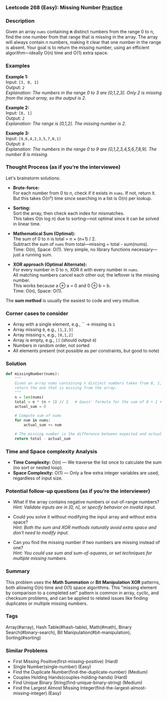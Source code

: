 ### Leetcode 268 (Easy): Missing Number [Practice](https://leetcode.com/problems/missing-number)

### Description  
Given an array `nums` containing **n** distinct numbers from the range 0 to n, find the one number from that range that is missing in the array. The array will always contain n numbers, making it clear that one number in the range is absent. Your goal is to return the missing number, using an efficient algorithm—ideally O(n) time and O(1) extra space.

### Examples  

**Example 1:**  
Input: `[3, 0, 1]`  
Output: `2`  
*Explanation: The numbers in the range 0 to 3 are [0,1,2,3]. Only 2 is missing from the input array, so the output is 2.*

**Example 2:**  
Input: `[0, 1]`  
Output: `2`  
*Explanation: The range is [0,1,2]. The missing number is 2.*

**Example 3:**  
Input: `[9,6,4,2,3,5,7,0,1]`  
Output: `8`  
*Explanation: The numbers in the range 0 to 9 are [0,1,2,3,4,5,6,7,8,9]. The number 8 is missing.*

### Thought Process (as if you’re the interviewee)  

Let's brainstorm solutions:

- **Brute-force:**  
  For each number from 0 to n, check if it exists in `nums`. If not, return it.  
  But this takes O(n²) time since searching in a list is O(n) per lookup.

- **Sorting:**  
  Sort the array, then check each index for mismatches.  
  This takes O(n log n) due to sorting—not optimal since it can be solved in linear time.

- **Mathematical Sum (Optimal):**  
  The sum of 0 to n is total = n × (n+1) / 2.  
  Subtract the sum of `nums` from total—missing = total - sum(nums).  
  Time: O(n), Space: O(1). Very simple, no library functions necessary—just a running sum.

- **XOR approach (Optimal Alternate):**  
  For every number in 0 to n, XOR it with every number in `nums`.  
  All matching numbers cancel each other out; the leftover is the missing number.  
  This works because a ⊕ a = 0 and 0 ⊕ b = b.  
  Time: O(n), Space: O(1).

The **sum method** is usually the easiest to code and very intuitive.

### Corner cases to consider  
- Array with a single element, e.g., `` → missing is `1`  
- Array missing `0`, e.g., `[1,2,3]`  
- Array missing `n`, e.g., `[0,1,2]`  
- Array is empty, e.g., `[]` (should output `0`)  
- Numbers in random order, not sorted  
- All elements present (not possible as per constraints, but good to note)

### Solution

```python
def missingNumber(nums):
    """
    Given an array nums containing n distinct numbers taken from 0, 1, 2, ..., n,
    return the one that is missing from the array.
    """
    n = len(nums)
    total = n * (n + 1) // 2   # Gauss' formula for the sum of 0 + 1 + ... + n
    actual_sum = 0
    
    # Compute sum of nums
    for num in nums:
        actual_sum += num

    # The missing number is the difference between expected and actual sum
    return total - actual_sum
```

### Time and Space complexity Analysis  

- **Time Complexity:** O(n) — We traverse the list once to calculate the sum (no sort or nested loop).
- **Space Complexity:** O(1) — Only a few extra integer variables are used, regardless of input size.

### Potential follow-up questions (as if you’re the interviewer)  

- What if the array contains negative numbers or out-of-range numbers?  
  *Hint: Validate inputs are in [0, n], or specify behavior on invalid input.*

- Could you solve it without modifying the input array and without extra space?  
  *Hint: Both the sum and XOR methods naturally avoid extra space and don't need to modify input.*

- Can you find the missing number if two numbers are missing instead of one?  
  *Hint: You could use sum and sum-of-squares, or set techniques for multiple missing numbers.*

### Summary  
This problem uses the **Math Summation** or **Bit Manipulation XOR** patterns, both allowing O(n) time and O(1) space algorithms. This "missing element by comparison to a completed set" pattern is common in array, cyclic, and checksum problems, and can be applied to related issues like finding duplicates or multiple missing numbers.

### Tags
Array(#array), Hash Table(#hash-table), Math(#math), Binary Search(#binary-search), Bit Manipulation(#bit-manipulation), Sorting(#sorting)

### Similar Problems
- First Missing Positive(first-missing-positive) (Hard)
- Single Number(single-number) (Easy)
- Find the Duplicate Number(find-the-duplicate-number) (Medium)
- Couples Holding Hands(couples-holding-hands) (Hard)
- Find Unique Binary String(find-unique-binary-string) (Medium)
- Find the Largest Almost Missing Integer(find-the-largest-almost-missing-integer) (Easy)